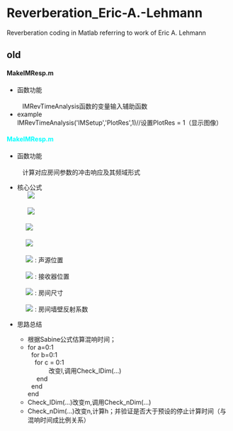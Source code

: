 # Reverberation_Eric-A.-Lehmann
Reverberation coding in Matlab referring to work of Eric A. Lehmann

## old

#### MakeIMResp.m 


 * 函数功能<br>  
    IMRevTimeAnalysis函数的变量输入辅助函数<br>
 * example<br>
 IMRevTimeAnalysis('IMSetup','PlotRes',1)//设置PlotRes = 1（显示图像）
    
    
#### <font color=#00ffff>MakeIMResp.m </font>


 * 函数功能<br>  
    计算对应房间参数的冲击响应及其频域形式<br>
 * 核心公式<br>  
     <img src="https://latex.codecogs.com/gif.latex?h(t)&space;=&space;\sum_{u=0}^{1}\sum_{l=-\infty}^{\infty}A(u,l)\delta&space;(t&space;-&space;\tau(u,l)))"> <br>
     <br>
     &nbsp; <img src="https://latex.codecogs.com/gif.latex?A(u,l)&space;=&space;\frac{\beta_{x,1}^{\left&space;|&space;l-u&space;\right&space;|}&space;\beta_{x,2}^{\left&space;|&space;l&space;\right&space;|}&space;\beta_{y,1}^{\left&space;|&space;m-v&space;\right&space;|}&space;\beta_{y,2}^{\left&space;|&space;m&space;\right&space;|}&space;\beta_{z,1}^{\left&space;|&space;n-w&space;\right&space;|}&space;\beta_{z,2}^{\left&space;|&space;n&space;\right&space;|}}{4\pi&space;d(u,l))}"><br>
     <br>
     &nbsp;<img src="https://latex.codecogs.com/gif.latex?\tau&space;(u,l)&space;=&space;d(u,l)/c" /><br>
     <br>
     &nbsp;<img src="https://latex.codecogs.com/gif.latex?d(u,l)&space;=&space;\left&space;\|&space;diag(2u-1,2v-1,2w-1)\cdot&space;P_{s}&space;&plus;&space;P_{r}-&space;diag(2l,2m,2n)&space;\right&space;\|" /><br>
     <br>
     &nbsp;<img src="https://latex.codecogs.com/gif.latex?P_{s}&space;=&space;\left&space;[&space;x_{s},y_{s},z_{s}\right&space;]&space;^{T}" />  : 声源位置<br>
     <br>
     &nbsp;<img src="https://latex.codecogs.com/gif.latex?P_{r}&space;=&space;\left&space;[&space;x_{r},y_{r},z_{r}\right&space;]&space;^{T}" />  : 接收器位置<br>
     <br>
     &nbsp;<img src="https://latex.codecogs.com/gif.latex?r&space;=&space;\left&space;[&space;L_{x},L_{y},L_{z}\right&space;]&space;^{T}"  />  : 房间尺寸<br>
     <br>
     &nbsp;<img src="https://latex.codecogs.com/gif.latex?\beta" /> : 房间墙壁反射系数<br>
     

 * 思路总结<br> 
    * 根据Sabine公式估算混响时间；<br>
    * for a=0:1<br>
       &nbsp;&nbsp;for b=0:1<br>
        &nbsp;&nbsp;&nbsp;&nbsp;for c = 0:1<br>
          &nbsp;&nbsp;&nbsp;&nbsp;&nbsp;&nbsp;改变l,调用Check_lDim(...)<br>
        &nbsp;&nbsp; &nbsp;&nbsp;end<br>
       &nbsp;&nbsp;end<br>
      end<br>
    * Check_lDim(...)改变m,调用Check_nDim(...)<br>
     * Check_nDim(...)改变n,计算h；并验证是否大于预设的停止计算时间（与混响时间成比例关系）<br>
    
    
    
